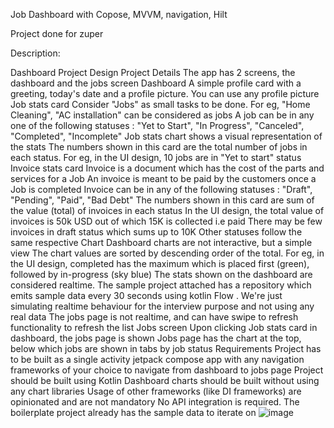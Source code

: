 
Job Dashboard with Copose, MVVM, navigation, Hilt

Project done for zuper

Description:

Dashboard Project
Design
Project Details
The app has 2 screens, the dashboard and the jobs screen
Dashboard
A simple profile card with a greeting, today's date and a profile picture.
You can use any profile picture
Job stats card
Consider "Jobs" as small tasks to be done. For eg, "Home
Cleaning", "AC installation" can be considered as jobs
A job can be in any one of the following statuses : "Yet to Start", "In
Progress", "Canceled", "Completed", "Incomplete"
Job stats chart shows a visual representation of the stats
The numbers shown in this card are the total number of jobs in each
status. For eg, in the UI design, 10 jobs are in "Yet to start" status
Invoice stats card
Invoice is a document which has the cost of the parts and services
for a Job
An invoice is meant to be paid by the customers once a Job is
completed
Invoice can be in any of the following statuses : "Draft", "Pending",
"Paid", "Bad Debt"
The numbers shown in this card are sum of the value (total) of
invoices in each status
In the UI design,
the total value of invoices is 50k USD out of which 15K is
collected i.e paid
There may be few invoices in draft status which sums up to 10K
Other statuses follow the same respective
Chart
Dashboard charts are not interactive, but a simple view
The chart values are sorted by descending order of the total. For eg,
in the UI design, completed has the maximum which is placed first
(green), followed by in-progress (sky blue)
The stats shown on the dashboard are considered realtime. The sample
project attached has a repository which emits sample data every 30
seconds using kotlin Flow . We're just simulating realtime behaviour for
the interview purpose and not using any real data
The jobs page is not realtime, and can have swipe to refresh functionality
to refresh the list
Jobs screen
Upon clicking Job stats card in dashboard, the jobs page is shown
Jobs page has the chart at the top, below which jobs are shown in tabs
by job status
Requirements
Project has to be built as a single activity jetpack compose app with any
navigation frameworks of your choice to navigate from dashboard to jobs
page
Project should be built using Kotlin
Dashboard charts should be built without using any chart libraries
Usage of other frameworks (like DI frameworks) are opinionated and are not
mandatory
No API integration is required. The boilerplate project already has the sample
data to iterate on
![image](https://github.com/munirajan24/DashboardApp-Compose-MVVM-Hilt/assets/22021746/e0cbd923-0235-4efe-9ab8-d19648d42e6f)
